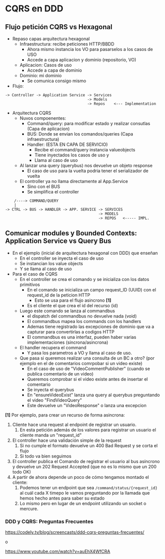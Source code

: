 # CQRS en DDD

## Flujo petición CQRS vs Hexagonal

* Repaso capas arquitectura hexagonal
  * Infraestructura: recibe peticiones HTTP/BBDD
    * Ahora mismo instancia los VO para pasarselos a los casos de USO
    * Accede a capa aplicacion y dominio (repositorio, VO)
  * Aplicacion: Casos de uso
    * Accede a capa de dominio
  * Dominio: mi dominio 
    * Se comunica consigo mismo
* Flujo:

```
-> Controller -> Application Service -> Services
                                     -> Models
                                     -> Repos    <--- Implementation
```

* Arquitectura CQRS
  * Nuvos compoenentes:
    * Command/query: para modificar estado y realizar consutlas (Capa de aplicacion)
    * BUS: Donde se envian los comandos/queries (Capa infraestructura)
    * Handler: (ESTA EN CAPA DE SERVICIO)
      * Recibe el command/query instancia valueobjects
      * Tiene inyectados los casos de uso y
      * Llama al caso de uso
  * Al lanzar una query (querybus) nos devuelve un objeto response
    * El caso de uso para la vuelta podria tener el serializador de vuelta
  * El controller ya no llama directamente al App.Service
    * Sino con el BUS
    * Se simplifica el controller
```
    /----> COMMAND/QUERY
    |
-> CTRL -> BUS -> HANDLER -> APP. SERVICE -> SERVICES
                                          -> MODELS
                                          -> REPOS   <----- IMPL.
```

## Comunicar modules y Bounded Contexts: Application Service vs Query Bus

* En el ejemplo (inicial de arquitectura hexagonal con DDD) que enseñan
  * En el controller se inyecta el caso de uso
  * Se instancian los value objects
  * Y se llama al caso de uso
* Para el caso de CQRS
  * En el controller se crea el comando y se inicializa con los datos primitivos
    * En el comando se inicializa un campo request_ID (UUID) con el request_id de la peticion HTTP
      * Esto se usa para el flujo asincrono **[1]**
    * Es el cliente el que crea el id del recurso (id)
  * Luego este comando se lanza al commandbus
     * el dispatch del commandbus no devuelve nada (void)
     * El commandbus mapea los commands con los handlers
     * Ademas tiene registrado las excepciones de dominio que va a capturar para convertirlas a codigos HTTP
     * El commandbus es una interfaz, pueden haber varias implementaciones (sincrona/asincrona)
  * El handler recupera el command
    * Y pasa los parametros a VO y llama al caso de uso.
  * Que pasa si queremos realizar una consulta de un BC a otro? (por ejemplo en el de comentarios comrpobar si un video existe)
    * En el caso de uso de "VideoCommentPublisher" (cuando se publica comentario de un video)
    * Queremos comprobar si el video existe antes de insertar el comentario
    * Se inyecta el querybus
    * En "ensureVideoExist" lanza una query al querybus preguntando el video "FindVideoQuery"
    * Este devuelve un "VideoResponse" o lanza una excepcion
    
**[1]**
Por ejemplo, para crear un recurso de forma asincrona:

1. Cliente hace una request al endpoint de registrar un usuario.
	1. En esta petición además de los valores para registrar un usuario el cliente manda un "request_id"
2. El controller hace una validación simple de la request
	1. Si no cumple el formato devuelve un 400 Bad Request y se corta el flujo
	2. Si todo va bien seguimos
3. El controller publica el Comando de registrar el usuario al bus asíncrono y devuelve un 202 Request Accepted (que no es lo mismo que un 200 todo OK)
4. A partir de ahora depende un poco de cómo tengamos montado el cliente:
	1. Podemos tener un endpoint que sea `/command/status/{request_id}` al cuál cada X timepo le vamos preguntando por la llamada que hemos hecho antes para saber su estado
	2. Lo mismo pero en lugar de un endpoint utilizando un socket o mercure.
	
### DDD y CQRS: Preguntas Frecuentes

https://codely.tv/blog/screencasts/ddd-cqrs-preguntas-frecuentes/

o

https://www.youtube.com/watch?v=auEhX4WfCRA



